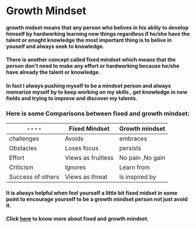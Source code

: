 # **Growth Mindset**
#### growth midset means that any person who belives in his abiliy to develop himself by hardworking learning new things regardless if he/she have the talent or enoght knowledge the most important thing is to belive in youself and always seek to knowledge.
#### There is another concept called fixed mindset which means that the person don't need to make any effort or hardworking because he/she have already the talent or knowledge.
#### In fact I always pushing myself to be a mindset person and always memorize myself by to keep working on my skills , get knowledge in new fields and trying to improve and discover my talents.
### Here is some Comparisons between fixed and growth mindset:

---- | **Fixed Mindset** | **Growth mindset**
---- | ------------- | ---------------
challenges | Avoids | embraces
Obstacles | Loses focus | persists
Effort | Views as fruitless | No pain ,No gain
Criticism | Ignores | Learn from
Success of others | Views as threat | Is inspired by

#### It is always helpful when feel yourself a little bit fixed midset in some point to encourage yourself to be a growth mindset person not just avoid it.

#### Click [here](https://www.atlassian.com/blog/inside-atlassian/growth-mindset) to know more about fixed and growth mindset.


